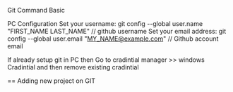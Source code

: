 Git Command Basic


PC Configuration 
Set your username: git config --global user.name "FIRST_NAME LAST_NAME"  // github username
Set your email address: git config --global user.email "MY_NAME@example.com"  // Github account email

If already setup git in PC then  Go to cradintial manager >> windows Cradintial and then remove existing cradintial


== Adding new project on GIT
